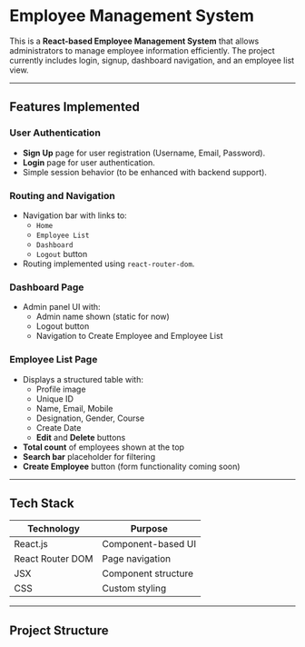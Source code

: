 # Employee Management System

This is a **React-based Employee Management System** that allows administrators to manage employee information efficiently. The project currently includes login, signup, dashboard navigation, and an employee list view.

---

## Features Implemented

### User Authentication
- **Sign Up** page for user registration (Username, Email, Password).
- **Login** page for user authentication.
- Simple session behavior (to be enhanced with backend support).

### Routing and Navigation
- Navigation bar with links to:
  - `Home`
  - `Employee List`
  - `Dashboard`
  - `Logout` button
- Routing implemented using `react-router-dom`.

### Dashboard Page
- Admin panel UI with:
  - Admin name shown (static for now)
  - Logout button
  - Navigation to Create Employee and Employee List

### Employee List Page
- Displays a structured table with:
  - Profile image
  - Unique ID
  - Name, Email, Mobile
  - Designation, Gender, Course
  - Create Date
  - **Edit** and **Delete** buttons
- **Total count** of employees shown at the top
- **Search bar** placeholder for filtering
- **Create Employee** button (form functionality coming soon)

---

## Tech Stack

| Technology      | Purpose                  |
|-----------------|---------------------------|
| React.js        | Component-based UI         |
| React Router DOM| Page navigation            |
| JSX             | Component structure        |
| CSS             | Custom styling             |

---

## Project Structure

